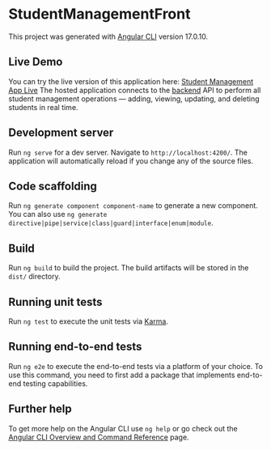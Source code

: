 # StudentManagementFront
This project was generated with [Angular CLI](https://github.com/angular/angular-cli) version 17.0.10.


## Live Demo
You can try the live version of this application here:
[Student Management App Live](https://student-management-a868b.web.app/home)
The hosted application connects to the [backend](https://github.com/N0-Regrets/Student-Management) API to perform all student management operations — adding, viewing, updating, and deleting students in real time.


## Development server

Run `ng serve` for a dev server. Navigate to `http://localhost:4200/`. The application will automatically reload if you change any of the source files.

## Code scaffolding

Run `ng generate component component-name` to generate a new component. You can also use `ng generate directive|pipe|service|class|guard|interface|enum|module`.

## Build

Run `ng build` to build the project. The build artifacts will be stored in the `dist/` directory.

## Running unit tests

Run `ng test` to execute the unit tests via [Karma](https://karma-runner.github.io).

## Running end-to-end tests

Run `ng e2e` to execute the end-to-end tests via a platform of your choice. To use this command, you need to first add a package that implements end-to-end testing capabilities.

## Further help

To get more help on the Angular CLI use `ng help` or go check out the [Angular CLI Overview and Command Reference](https://angular.io/cli) page.

